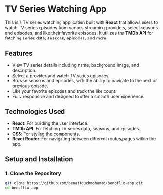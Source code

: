 # TV Series Watching App

This is a TV series watching application built with **React** that allows users to watch TV series episodes from various streaming providers, select seasons and episodes, and like their favorite episodes. It utilizes the **TMDb API** for fetching series data, seasons, episodes, and more.

## Features

- View TV series details including name, background image, and description.
- Select a provider and watch TV series episodes.
- Browse seasons and episodes, with the ability to navigate to the next or previous episode.
- Like your favorite episodes and track the like count.
- Fully responsive and designed to offer a smooth user experience.

## Technologies Used

- **React**: For building the user interface.
- **TMDb API**: For fetching TV series data, seasons, and episodes.
- **CSS**: For styling the components.
- **React Router**: For navigating between different routes/pages within the app.

## Setup and Installation

### 1. Clone the Repository

```bash
git clone https://github.com/benattouchmohamed/benoflix-app.git
cd benoflix-app


